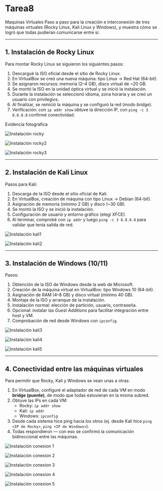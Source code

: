 # Tarea8
Maquinas Virtuales 
Paso a paso para la creación e interconexión de tres máquinas virtuales (Rocky Linux, Kali Linux y Windows), y muestra cómo se logró que todas pudieran comunicarse entre sí.

---

## 1. Instalación de Rocky Linux

Para montar Rocky Linux se siguieron los siguientes pasos:

1. Descargué la ISO oficial desde el sitio de Rocky Linux.  
2. En VirtualBox se creó una nueva máquina: tipo Linux → Red Hat (64-bit).  
3. Se asignaron recursos: memoria (2–4 GB), disco virtual de ~20 GB.  
4. Se montó la ISO en la unidad óptica virtual y se inició la instalación.  
5. Durante la instalación se seleccionó idioma, zona horaria y se creó un usuario con privilegios.  
6. Al finalizar, se reinició la máquina y se configuró la red (modo *bridge*).  
7. Verificación: con `ip addr show` obtuve la dirección IP, con `ping -c 3 8.8.8.8` confirmé conectividad.

Evidencia fotografica 


![Instalación rocky](rocky1.png)

![Instalación rocky2](rocky2.png)

![Instalación rocky3](rocky3.png)

---

## 2. Instalación de Kali Linux

Pasos para Kali:

1. Descarga de la ISO desde el sitio oficial de Kali.  
2. En VirtualBox, creación de máquina con tipo Linux → Debian (64-bit).  
3. Asignación de memoria (mínimo 2 GB) y disco (~30 GB).  
4. Se montó la ISO y se inició la instalación.  
5. Configuración de usuario y entorno gráfico (elegí XFCE).  
6. Al terminar, comprobé con `ip addr` y luego `ping -c 3 8.8.8.8` para validar que tenía salida de red.

![Instalación kali1](kali1.png)

![Instalación kali2](kali2.png)



---

## 3. Instalación de Windows (10/11)

Pasos:

1. Obtención de la ISO de Windows desde la web de Microsoft.  
2. Creación de la máquina virtual en VirtualBox: tipo Windows 10 (64-bit).  
3. Asignación de RAM (4–8 GB) y disco virtual (mínimo 40 GB).  
4. Montaje de la ISO y arranque de la instalación.  
5. Instalación normal: elección de partición, usuario, contraseña.  
6. Opcional: instalar las *Guest Additions* para facilitar integración entre host y VM.  
7. Comprobación de red desde Windows con `ipconfig`.

![Instalación kali3](kali3.png)

![Instalación kali4](kali4.png)

![Instalación kali5](kali5.png)


---

## 4. Conectividad entre las máquinas virtuales

Para permitir que Rocky, Kali y Windows se vean unas a otras:

1. En VirtualBox, configuré el adaptador de red de cada VM en modo **bridge (puente)**, de modo que todas estuvieran en la misma subred.  
2. Obtuve las IPs en cada VM:  
   - Rocky: `ip addr show`  
   - Kali: `ip addr`  
   - Windows: `ipconfig`  
3. Desde cada sistema hice ping hacia los otros (ej. desde Kali hice `ping <IP de Rocky>`, `ping <IP de Windows>`).  
4. Todas respondieron — con eso se confirmó la comunicación bidireccional entre las máquinas.


![Instalación conexion 1](conexion1.png)

![Instalación conexion 2](conexion2.png)

![Instalación conexion 3](conexion3.png)

![Instalación conexion 4](conexion4.png)

![Instalación conexion 5](conexion5.png)
